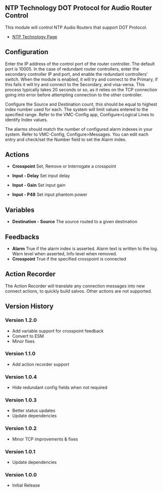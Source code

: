 ## NTP Technology DOT Protocol for Audio Router Control

This module will control NTP Audio Routers that support DOT Protocol.

- [NTP Technology Page](https://www.ntp.dk/)

## Configuration

Enter the IP address of the control port of the router controller. The default port is 10005.
In the case of redundant router controllers, enter the secondary controller IP and port, and enable the redundant controllers' switch.
When the module is enabled, it will try and connect to the Primary, if this fails it will try and connect to the Secondary, and visa-versa. This process typically takes 20 seconds or so, as it relies on the TCP connection going into error before attempting connection to the other controller.

Configure the Source and Destination count, this should be equal to highest index number used for each. The system will limit values entered to the specified range. Refer to the VMC-Config app, Configure>Logical Lines to identify Index values.

The alarms should match the number of configured alarm indexes in your system. Refer to VMC-Config, Configure>Messages. You can edit each entry and check/set the Number field to set the Alarm index.

## Actions

- **Crosspoint** Set, Remove or Interrogate a crosspoint

- **Input - Delay** Set input delay
- **Input - Gain** Set input gain
- **Input - P48** Set input phantom power

## Variables

- **Destination - Source** The source routed to a given destination

## Feedbacks

- **Alarm** True if the alarm index is asserted. Alarm text is written to the log. Warn level when asserted, Info level when removed.
- **Crosspoint** True if the specified crosspoint is connected

## Action Recorder

The Action Recorder will translate any connection messages into new connect actions, to quickly build salvos. Other actions are not supported.

## Version History

### Version 1.2.0

- Add variable support for crosspoint feedback
- Convert to ESM
- Minor fixes

### Version 1.1.0

- Add action recorder support

### Version 1.0.4

- Hide redundant config fields when not required

### Version 1.0.3

- Better status updates
- Update dependencies

### Version 1.0.2

- Minor TCP improvements & fixes

### Version 1.0.1

- Update dependencies

### Version 1.0.0

- Initial Release
